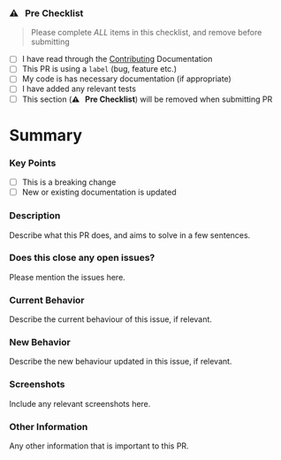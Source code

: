 ### ⚠️ &nbsp;&nbsp;Pre Checklist

> Please complete _ALL_ items in this checklist, and remove before submitting

- [ ] I have read through the [Contributing](../CONTRIBUTING.md) Documentation
- [ ] This PR is using a `label` (bug, feature etc.)
- [ ] My code is has necessary documentation (if appropriate)
- [ ] I have added any relevant tests
- [ ] This section (**⚠️ &nbsp;&nbsp;Pre Checklist**) will be removed when submitting PR

# Summary

<!--
Thanks for submitting a pull request!

We appreciate you spending the time to work on these changes.
Please fill out as many sections below as possible.
-->

### Key Points

- [ ] This is a breaking change
- [ ] New or existing documentation is updated

### Description
Describe what this PR does, and aims to solve in a few sentences.

### Does this close any open issues?
Please mention the issues here.

### Current Behavior
Describe the current behaviour of this issue, if relevant.

### New Behavior
Describe the new behaviour updated in this issue, if relevant.

### Screenshots
Include any relevant screenshots here.

### Other Information
Any other information that is important to this PR.
